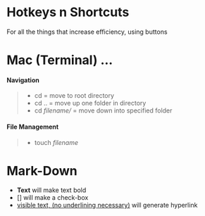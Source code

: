 # Hotkeys n Shortcuts
For all the things that increase efficiency, using buttons


# Mac (Terminal) ...
#### Navigation

> - cd = move to root directory
> - cd .. = move up one folder in directory
> - cd _filename/_ = move down into specified folder

#### File Management

> - touch _filename_


# Mark-Down
- **Text** will make text bold
- [] will make a check-box
- [visible text, (no underlining necessary)](https://link.com/) will generate hyperlink
